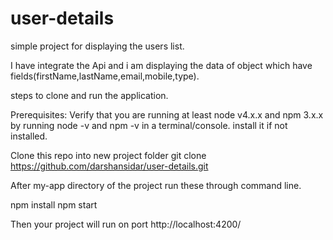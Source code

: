 # user-details
simple project for displaying the users list.

I have integrate the Api and i am displaying the data of object which have fields(firstName,lastName,email,mobile,type).

steps to clone and run  the application.

Prerequisites:
Verify that you are running at least node v4.x.x and npm 3.x.x by running node -v and npm -v in a terminal/console.
install it if not installed.

Clone this repo into new project folder
git clone https://github.com/darshansidar/user-details.git

After my-app directory of the project run these through command line.

npm install
npm start

Then your project will run on port http://localhost:4200/